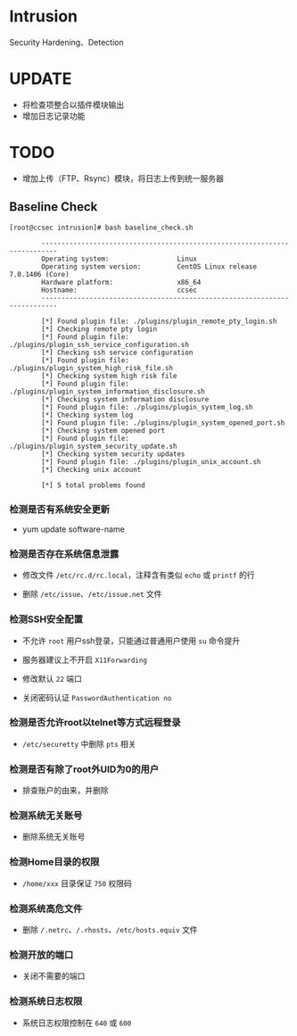 # Intrusion
Security Hardening、Detection

# UPDATE
 * 将检查项整合以插件模块输出
 * 增加日志记录功能

# TODO
 * 增加上传（FTP、Rsync）模块，将日志上传到统一服务器

## Baseline Check

~~~
[root@ccsec intrusion]# bash baseline_check.sh

        --------------------------------------------------------------------------
        Operating system:                 Linux
        Operating system version:         CentOS Linux release 7.0.1406 (Core)
        Hardware platform:                x86_64
        Hostname:                         ccsec
        --------------------------------------------------------------------------

        [*] Found plugin file: ./plugins/plugin_remote_pty_login.sh
        [*] Checking remote pty login
        [*] Found plugin file: ./plugins/plugin_ssh_service_configuration.sh
        [*] Checking ssh service configuration
        [*] Found plugin file: ./plugins/plugin_system_high_risk_file.sh
        [*] Checking system high risk file
        [*] Found plugin file: ./plugins/plugin_system_information_disclosure.sh
        [*] Checking system information disclosure
        [*] Found plugin file: ./plugins/plugin_system_log.sh
        [*] Checking system log
        [*] Found plugin file: ./plugins/plugin_system_opened_port.sh
        [*] Checking system opened port
        [*] Found plugin file: ./plugins/plugin_system_security_update.sh
        [*] Checking system security updates
        [*] Found plugin file: ./plugins/plugin_unix_account.sh
        [*] Checking unix account

        [*] 5 total problems found
~~~

### 检测是否有系统安全更新

 * yum update software-name

### 检测是否存在系统信息泄露

 * 修改文件 ```/etc/rc.d/rc.local```，注释含有类似 ```echo``` 或 ```printf``` 的行

 * 删除 ```/etc/issue```、```/etc/issue.net``` 文件

### 检测SSH安全配置

 * 不允许 ```root``` 用户ssh登录，只能通过普通用户使用 ```su``` 命令提升

 * 服务器建议上不开启 ```X11Forwarding```

 * 修改默认 ```22``` 端口

 * 关闭密码认证 ```PasswordAuthentication no```

### 检测是否允许root以telnet等方式远程登录

 * ```/etc/securetty``` 中删除 ```pts``` 相关

### 检测是否有除了root外UID为0的用户

 * 排查账户的由来，并删除

### 检测系统无关账号

 * 删除系统无关账号

### 检测Home目录的权限

 * ```/home/xxx``` 目录保证 ```750``` 权限码

### 检测系统高危文件

 * 删除 ```/.netrc```、```/.rhosts```、```/etc/hosts.equiv``` 文件

### 检测开放的端口

 * 关闭不需要的端口

### 检测系统日志权限

 * 系统日志权限控制在 ```640``` 或 ```600```
